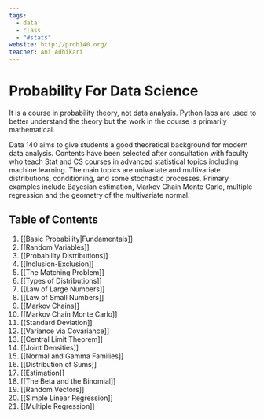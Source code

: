 ```yaml
---
tags:
  - data
  - class
  - "#stats"
website: http://prob140.org/
teacher: Ani Adhikari
---
```

# Probability For Data Science


It is a course in probability theory, not data analysis. Python labs are used to better understand the theory but the work in the course is primarily mathematical.

Data 140 aims to give students a good theoretical background for modern data analysis. Contents have been selected after consultation with faculty who teach Stat and CS courses in advanced statistical topics including machine learning. The main topics are univariate and multivariate distributions, conditioning, and some stochastic processes. Primary examples include Bayesian estimation, Markov Chain Monte Carlo, multiple regression and the geometry of the multivariate normal.


## Table of Contents

1. [[Basic Probability|Fundamentals]]
2. [[Random Variables]]
3. [[Probability Distributions]]
4. [[Inclusion-Exclusion]]
5. [[The Matching Problem]]
6. [[Types of Distributions]]
7. [[Law of Large Numbers]]
8. [[Law of Small Numbers]]
9. [[Markov Chains]]
10. [[Markov Chain Monte Carlo]]
11. [[Standard Deviation]]
12. [[Variance via Covariance]]
13. [[Central Limit Theorem]]
14. [[Joint Densities]]
15. [[Normal and Gamma Families]]
16. [[Distribution of Sums]]
17. [[Estimation]]
18. [[The Beta and the Binomial]]
19. [[Random Vectors]]
20. [[Simple Linear Regression]]
21. [[Multiple Regression]]
